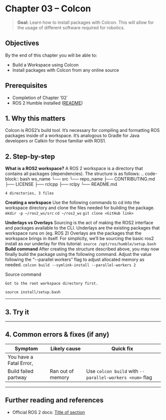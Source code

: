 # Chapter 03 – Colcon

> **Goal:** Learn how to install packages with Colcon. This will allow for the usage of different software required for robotics.

## Objectives
By the end of this chapter you will be able to:
- Build a Workspace using Colcon
- Install packages with Colcon from any online source

## Prerequisites
- Completion of Chapter ‘02`
- ROS 2 Humble installed ([README](../../README.md))  

## 1. Why this matters
Colcon is ROS2’s build tool. It’s necessary for compiling and formatting ROS packages inside of a workspace. It’s analogous to Gradle for Java developers or Catkin for those familiar with ROS1.
## 2. Step-by-step

**What is a ROS2 workspace?**
A ROS 2 workspace is a directory that contains all packages (dependencies).
The structure is as follows:
.. code-block:: bash
ws_name
    └── src
        └── repo_name
            ├── CONTRIBUTING.md
            ├── LICENSE
            ├── rclcpp
            ├── rclpy
            └── README.md

    4 directories, 3 files

**Creating a workspace**
Use the following commands to cd into the workspace directory and clone the files needed for building the package.
``mkdir -p ~/ros2_ws/src``
``cd ~/ros2_ws``
``git clone <GitHub link>``

**Underlays vs Overlays**
Sourcing is the act of making the ROS2 interface and packages available to the CLI.
Underlays are the existing packages that workspace runs on (eg. ROS 2)
Overlays are the packages that the workspace brings in itself.
For simplicity, we’ll be sourcing the basic ros2 install as our underlay for this tutorial:
``source /opt/ros/humble/setup.bash``
**Build command** 
After creating the structure described above, you may now finally build the package using the following command. Adjust the value following the “--parallel workers” flag to adjust allocated memory as needed.
``colcon build --symlink-install --parallel-workers 2``

Source command
	
	Got to the root workspace directory first.
	
``source install/setup.bash``
	
---

## 3. Try it


---

## 4. Common errors & fixes (if any)

| Symptom                         | Likely cause                   | Quick fix                          |
|---------------------------------|--------------------------------|------------------------------------|
| You have a Fatal Error, 
Build failed partway          | Ran out of memory|    Use ``colcon build`` with ``--parallel-workers <num>`` flag| 

---

## Further reading and references
- Official ROS 2 docs: [Title of section](https://docs.ros.org/en/humble/…)
